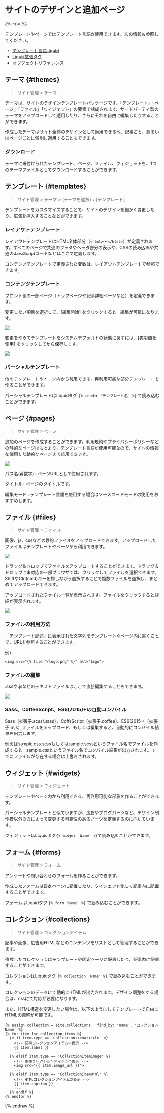 # サイトのデザインと追加ページ

{% raw %}

テンプレートやページではテンプレート言語が使用できます。次の情報も参照してください。

- [テンプレート言語Liquid](../liquid/)
- [Liquid拡張タグ](../liquid_ex/)
- [オブジェクトリファレンス](../tmpl_objects/)

## テーマ {#themes}

> サイト管理 > テーマ

テーマは、サイトのデザインテンプレートパッケージです。「テンプレート」「ページ」「ファイル」「ウィジェット」の要素で構成されます。サードパーティ製のテーマをアップロードして適用したり、さらにそれを自由に編集したりすることができます。

作成したテーマはサイト全体のデザインとして適用できる他、記事ごと、あるいはページごとに個別に適用することもできます。

### ダウンロード

テーマに紐付けられたテンプレート、ページ、ファイル、ウィジェットを、1つのテーマファイルとしてダウンロードすることができます。

## テンプレート {#templates}

> サイト管理 > テーマ > (テーマを選択) > [テンプレート]

テンプレートをカスタマイズすることで、サイトのデザインを細かく変更したり、広告を挿入することなどができます。

### レイアウトテンプレート

レイアウトテンプレートはHTML全体部分（`<html>`〜`</html>`）が定義されます。すべてのページで共通のフッタやヘッダ部分の表示や、CSSの読み込みや共通のJavaScriptコードなどはここで定義します。

コンテンツテンプレートで定義された変数は、レイアウトテンプレートで参照できます。

### コンテンツテンプレート

フロント側の一部ページ（トップページや記事詳細ページなど）を定義できます。

変更したい項目を選択して、[編集開始] をクリックすると、編集が可能になります。

![](site_admin_template_select.png)

変更をやめてテンプレートをシステムデフォルトの状態に戻すには、[初期値を使用] をクリックしてから保存します。

![](site_admin_templates_default.png)

### パーシャルテンプレート

他のテンプレートやページ内から利用できる、再利用可能な部分テンプレートを作ることができます。

パーシャルテンプレートはLiquidタグ `{% render 'テンプレート名' %}` で読み込むことができます。

## ページ {#pages}

> サイト管理 > ページ

追加のページを作成することができます。利用規約やプライバシーポリシーなどの静的なページはもとより、テンプレート言語が使用可能なので、サイトの情報を使用した動的なページまで応用できます。

![](site_admin_pages_edit.png)

パス名(英数字)
: ページURLとして使用されます。

タイトル
: ページのタイトルです。

編集モード
: テンプレート言語を使用する場合はソースコードモードの使用をおすすめします。

## ファイル {#files}

> サイト管理 > ファイル

画像、js、cssなどの静的ファイルをアップロードできます。アップロードしたファイルはテンプレートやページから利用できます。

![](site_admin_resources_index.png)

ドラッグ＆ドロップでファイルをアップロードすることができます。ドラッグ＆ドロップに未対応の一部ブラウザでは、クリックしてファイルを選択できます。ShiftやCtrl(cmd)キーを押しながら選択することで複数ファイルを選択し、まとめてアップロードできます。

アップロードされたファイル一覧が表示されます。ファイルをクリックすると詳細が表示されます。

![](site_admin_resources_show.png)

### ファイルの利用方法

「テンプレート記述」に表示された文字列をテンプレートやページ内に書くことで、URLを参照することができます。

例）

~~~
<img src="{% file "/logo.png" %}" alt="Logo">
~~~

### ファイルの編集

.cssや.jsなどのテキストファイルはここで直接編集することもできます。

![](site_admin_resources_edit.png)


### Sass、CoffeeScript、ES6(2015)+の自動コンパイル

Sass（拡張子.scss/.sass）、CoffeScript（拡張子.coffee）、ES6(2015)+（拡張子.mjs）ファイルをアップロード、もしくは編集すると、自動的にコンパイル結果を出力します。

例えばsample.css.scssもしくはsample.scssというファイル名でファイルを作成すると、sample.cssというファイル名でコンパイル結果が出力されます。すでにファイルが存在する場合は上書きされます。

## ウィジェット {#widgets}

> サイト管理 > ウィジェット

テンプレートやページ内から利用できる、再利用可能な部品を作ることができます。

パーシャルテンプレートと似ていますが、広告やブログパーツなど、デザイン制作者以外の方によって変更する可能性のあるパーツを定義するのに向いています。

ウィジェットはLiquidタグ`{% widget 'Name' %}`で読み込むことができます。

## フォーム {#forms}

> サイト管理 > フォーム

アンケートや問い合わせのフォームを作ることができます。

作成したフォームは固定ページに配置したり、ウィジェット化して記事内に配置することができます。

フォームはLiquidタグ `{% form 'Name' %}` で読み込むことができます。

## コレクション {#collections}

> サイト管理 > コレクションアイテム

記事や画像、広告用HTMLなどのコンテンツをリストとして管理することができます。

作成したコレクションはテンプレートや固定ページに配置したり、記事内に配置することができます。

コレクションはLiquidタグ `{% collection 'Name' %}` で読み込むことができます。

コレクションのデータにて動的にHTMLが出力されます。デザイン調整をする場合は、cssにて対応が必要になります。

また、HTML構造を変更したい場合は、以下のようにしてテンプレートで自由にHTMLの調整が可能です。

~~~
{% assign collection = site.collections | find_by: 'name', 'コレクション Name' %}
{% for item for collection.items %}
  {% if item.type == 'CollectionItemArticle' %}
    <!-- 記事コレクションアイテムの表示 -->
    {{ item.label }}
    ...
  {% elsif item.type == 'CollectionItemImage' %}
    <!-- 画像コレクションアイテムの表示 -->
    <img src="{{ item.image_url }}">
    ...
  {% elsif item.type == 'CollectionItemHtml' %}
    <!-- HTMLコレクションアイテムの表示 -->
    {{ item.caption }}
    ...
  {% endif %}
{% endfor %}
~~~

{% endraw %}
